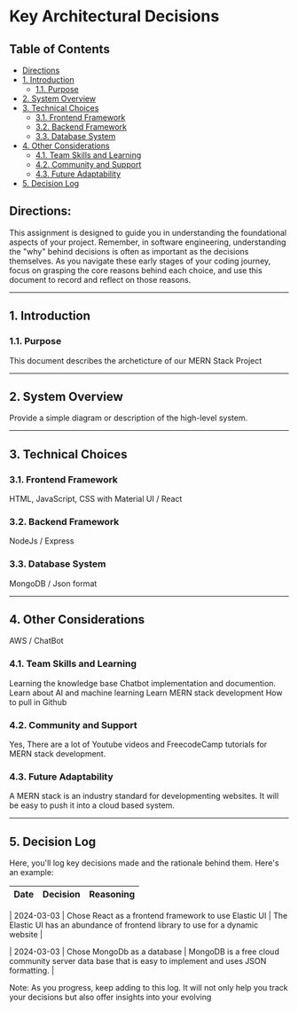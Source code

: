 # Key Architectural Decisions

## Table of Contents

- [Directions](#directions)
- [1. Introduction](#1-introduction)
  - [1.1. Purpose](#11-purpose)
- [2. System Overview](#2-system-overview)
- [3. Technical Choices](#3-technical-choices)
  - [3.1. Frontend Framework](#31-frontend-framework)
  - [3.2. Backend Framework](#32-backend-framework)
  - [3.3. Database System](#33-database-system)
- [4. Other Considerations](#4-other-considerations)
  - [4.1. Team Skills and Learning](#41-team-skills-and-learning)
  - [4.2. Community and Support](#42-community-and-support)
  - [4.3. Future Adaptability](#43-future-adaptability)
- [5. Decision Log](#5-decision-log)

## Directions:

This assignment is designed to guide you in understanding the foundational aspects of your project. Remember, in software engineering, understanding the "why" behind decisions is often as important as the decisions themselves. As you navigate these early stages of your coding journey, focus on grasping the core reasons behind each choice, and use this document to record and reflect on those reasons.

---

## 1. Introduction

### 1.1. Purpose

This document describes the archeticture of our MERN Stack Project

---

## 2. System Overview

Provide a simple diagram or description of the high-level system.

---

## 3. Technical Choices

### 3.1. Frontend Framework

HTML, JavaScript, CSS with Material UI / React

### 3.2. Backend Framework

NodeJs / Express

### 3.3. Database System

MongoDB / Json format

---

## 4. Other Considerations
AWS / ChatBot

### 4.1. Team Skills and Learning

Learning the knowledge base Chatbot implementation and documention.
Learn about AI and machine learning
Learn MERN stack development
How to pull in Github

### 4.2. Community and Support

Yes, There are a lot of Youtube videos and FreecodeCamp tutorials for MERN stack development.

### 4.3. Future Adaptability

A MERN stack is an industry standard for developmenting websites. It will be easy to push it into a cloud based system.

---

## 5. Decision Log

Here, you'll log key decisions made and the rationale behind them. Here's an example:

| Date       | Decision                                 | Reasoning                                                                                                           |
|------------|------------------------------------------|---------------------------------------------------------------------------------------------------------------------|

| 2024-03-03 | Chose React as a frontend framework to use Elastic UI  | The Elastic UI has an abundance of frontend library to use for a dynamic website |

| 2024-03-03 | Chose MongoDb as a database | MongoDB is a free cloud community server data base that is easy to implement and uses JSON formatting. |

Note: As you progress, keep adding to this log. It will not only help you track your decisions but also offer insights into your evolving
